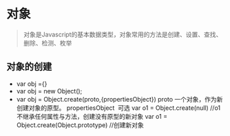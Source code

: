 对象
===
>对象是Javascript的基本数据类型，对象常用的方法是创建、设置、查找、删除、检测、枚举
## 对象的创建
 + var obj ={}
 + var obj = new Object();
 + var obj = Object.create(proto,{propertiesObject})
  proto 一个对象，作为新创建对象的原型。
  propertiesObject  可选
  var o1 = Object.create(null) //o1不继承任何属性与方法，创建没有原型的新对象
  var o1 = Object.create(Object.prototype) //创建新对象

